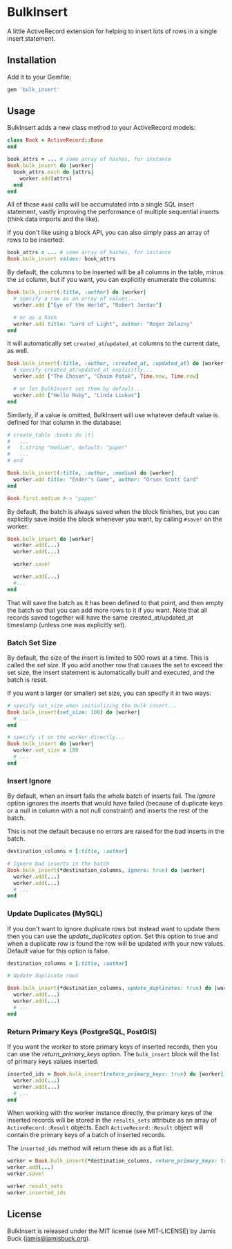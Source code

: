 # BulkInsert

A little ActiveRecord extension for helping to insert lots of rows in a
single insert statement.

## Installation

Add it to your Gemfile:

```ruby
gem 'bulk_insert'
```

## Usage

BulkInsert adds a new class method to your ActiveRecord models:

```ruby
class Book < ActiveRecord::Base
end

book_attrs = ... # some array of hashes, for instance
Book.bulk_insert do |worker|
  book_attrs.each do |attrs|
    worker.add(attrs)
  end
end
```

All of those `#add` calls will be accumulated into a single SQL insert
statement, vastly improving the performance of multiple sequential
inserts (think data imports and the like).

If you don't like using a block API, you can also simply pass an array
of rows to be inserted:

```ruby
book_attrs = ... # some array of hashes, for instance
Book.bulk_insert values: book_attrs
```

By default, the columns to be inserted will be all columns in the table,
minus the `id` column, but if you want, you can explicitly enumerate
the columns:

```ruby
Book.bulk_insert(:title, :author) do |worker|
  # specify a row as an array of values...
  worker.add ["Eye of the World", "Robert Jordan"]

  # or as a hash
  worker.add title: "Lord of Light", author: "Roger Zelazny"
end
```

It will automatically set `created_at`/`updated_at` columns to the current
date, as well.

```ruby
Book.bulk_insert(:title, :author, :created_at, :updated_at) do |worker|
  # specify created_at/updated_at explicitly...
  worker.add ["The Chosen", "Chaim Potok", Time.now, Time.now]

  # or let BulkInsert set them by default...
  worker.add ["Hello Ruby", "Linda Liukas"]
end
```

Similarly, if a value is omitted, BulkInsert will use whatever default
value is defined for that column in the database:

```ruby
# create_table :books do |t|
#   ...
#   t.string "medium", default: "paper"
#   ...
# end

Book.bulk_insert(:title, :author, :medium) do |worker|
  worker.add title: "Ender's Game", author: "Orson Scott Card"
end

Book.first.medium #-> "paper"
```

By default, the batch is always saved when the block finishes, but you
can explicitly save inside the block whenever you want, by calling
`#save!` on the worker:

```ruby
Book.bulk_insert do |worker|
  worker.add(...)
  worker.add(...)

  worker.save!

  worker.add(...)
  #...
end
```

That will save the batch as it has been defined to that point, and then
empty the batch so that you can add more rows to it if you want. Note
that all records saved together will have the same created_at/updated_at
timestamp (unless one was explicitly set).


### Batch Set Size

By default, the size of the insert is limited to 500 rows at a time.
This is called the _set size_. If you add another row that causes the
set to exceed the set size, the insert statement is automatically built
and executed, and the batch is reset.

If you want a larger (or smaller) set size, you can specify it in
two ways:

```ruby
# specify set_size when initializing the bulk insert...
Book.bulk_insert(set_size: 100) do |worker|
  # ...
end

# specify it on the worker directly...
Book.bulk_insert do |worker|
  worker.set_size = 100
  # ...
end
```

### Insert Ignore

By default, when an insert fails the whole batch of inserts fail. The
_ignore_ option ignores the inserts that would have failed (because of
duplicate keys or a null in column with a not null constraint) and
inserts the rest of the batch.

This is not the default because no errors are raised for the bad
inserts in the batch.

```ruby
destination_columns = [:title, :author]

# Ignore bad inserts in the batch
Book.bulk_insert(*destination_columns, ignore: true) do |worker|
  worker.add(...)
  worker.add(...)
  # ...
end
```

### Update Duplicates (MySQL)

If you don't want to ignore duplicate rows but instead want to update them
then you can use the _update_duplicates_ option. Set this option to true
and when a duplicate row is found the row will be updated with your new
values. Default value for this option is false.

```ruby
destination_columns = [:title, :author]

# Update duplicate rows

Book.bulk_insert(*destination_columns, update_duplicates: true) do |worker|
  worker.add(...)
  worker.add(...)
  # ...
end
```

### Return Primary Keys (PostgreSQL, PostGIS)

If you want the worker to store primary keys of inserted records, then you
can use the _return_primary_keys_ option. The `bulk_insert` block will the
list of primary keys values inserted.

```ruby
inserted_ids = Book.bulk_insert(return_primary_keys: true) do |worker|
  worker.add(...)
  worker.add(...)
  # ...
end
```

When working with the worker instance directly, the primary keys of the
inserted records will be stored in the `results_sets` attribute as an array
of `ActiveRecord::Result` objects. Each `ActiveRecord::Result` object will
contain the primary keys of a batch of inserted records.

The `inserted_ids` method will return these ids as a flat list.

```ruby
worker = Book.bulk_insert(*destination_columns, return_primary_keys: true)
worker.add(...)
worker.save!

worker.result_sets
worker.inserted_ids
```

## License

BulkInsert is released under the MIT license (see MIT-LICENSE) by
Jamis Buck (jamis@jamisbuck.org).
